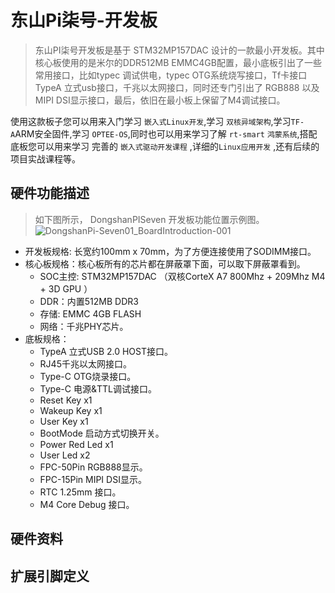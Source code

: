# 东山Pi柒号-开发板
> 东山PI柒号开发板是基于 STM32MP157DAC 设计的一款最小开发板。其中核心板使用的是米尔的DDR512MB  EMMC4GB配置，最小底板引出了一些常用接口，比如typec 调试供电，typec OTG系统烧写接口，Tf卡接口 TypeA 立式usb接口，千兆以太网接口，同时还专门引出了 RGB888 以及MIPI DSI显示接口，最后，依旧在最小板上保留了M4调试接口。

使用这款板子您可以用来入门学习 `嵌入式Linux开发`,学习 `双核异域架构`,学习`TF-A`ARM安全固件,学习 `OPTEE-OS`,同时也可以用来学习了解 `rt-smart` `鸿蒙系统`,搭配底板您可以用来学习 完善的 `嵌入式驱动开发课程` ,详细的`Linux应用开发` ,还有后续的项目实战课程等。

## 硬件功能描述
> 如下图所示， DongshanPISeven 开发板功能位置示例图。
![DongshanPi-Seven01_BoardIntroduction-001](https://cdn.jsdelivr.net/gh/DongshanPI/Docs-Photos@master/DongshanPi-Seven01_BoardIntroduction-001.webp)

* 开发板规格: 长宽约100mm x 70mm，为了方便连接使用了SODIMM接口。
* 核心板规格：核心板所有的芯片都在屏蔽罩下面，可以取下屏蔽罩看到。
    * SOC主控: STM32MP157DAC （双核CorteX A7 800Mhz  + 209Mhz M4 + 3D GPU ）
    * DDR：内置512MB DDR3
    * 存储: EMMC 4GB FLASH
    * 网络：千兆PHY芯片。
* 底板规格：
    * TypeA 立式USB 2.0 HOST接口。
    * RJ45千兆以太网接口。
    * Type-C OTG烧录接口。
    * Type-C 电源&TTL调试接口。
    * Reset Key  x1
    * Wakeup Key  x1
    * User Key x1
    * BootMode 启动方式切换开关。
    * Power Red Led x1
    * User Led x2 
    * FPC-50Pin RGB888显示。
    * FPC-15Pin MIPI DSI显示。
    * RTC 1.25mm 接口。
    * M4 Core Debug 接口。

## 硬件资料

## 扩展引脚定义